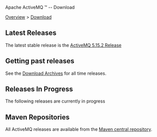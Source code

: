 Apache ActiveMQ ™ -- Download 

[Overview](overview.html) > [Download](download.html)


Latest Releases
---------------

The latest stable release is the [ActiveMQ 5.15.2 Release](activemq-5152-release.html)

Getting past releases
---------------------

See the [Download Archives](download-archives.html) for all time releases.

Releases In Progress
--------------------

The following releases are currently in progress

Maven Repositories
------------------

All ActiveMQ releases are available from the [Maven central repository](https://repository.apache.org/content/repositories/releases/org/apache/activemq/).


